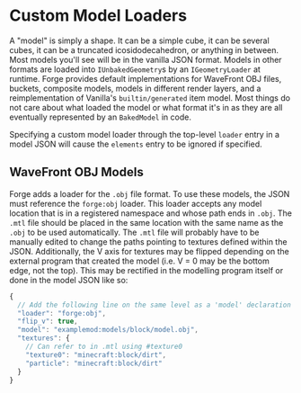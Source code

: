 Custom Model Loaders
====================

A "model" is simply a shape. It can be a simple cube, it can be several cubes, it can be a truncated icosidodecahedron, or anything in between. Most models you'll see will be in the vanilla JSON format. Models in other formats are loaded into `IUnbakedGeometry`s by an `IGeometryLoader` at runtime. Forge provides default implementations for WaveFront OBJ files, buckets, composite models, models in different render layers, and a reimplementation of Vanilla's `builtin/generated` item model. Most things do not care about what loaded the model or what format it's in as they are all eventually represented by an `BakedModel` in code.

Specifying a custom model loader through the top-level `loader` entry in a model JSON will cause the `elements` entry to be ignored if specified.

WaveFront OBJ Models
--------------------

Forge adds a loader for the `.obj` file format. To use these models, the JSON must reference the `forge:obj` loader. This loader accepts any model location that is in a registered namespace and whose path ends in `.obj`. The `.mtl` file should be placed in the same location with the same name as the `.obj` to be used automatically. The `.mtl` file will probably have to be manually edited to change the paths pointing to textures defined within the JSON. Additionally, the V axis for textures may be flipped depending on the external program that created the model (i.e. V = 0 may be the bottom edge, not the top). This may be rectified in the modelling program itself or done in the model JSON like so:

```js
{
  // Add the following line on the same level as a 'model' declaration
  "loader": "forge:obj",
  "flip_v": true,
  "model": "examplemod:models/block/model.obj",
  "textures": {
    // Can refer to in .mtl using #texture0
    "texture0": "minecraft:block/dirt",
    "particle": "minecraft:block/dirt"
  }
}
```
